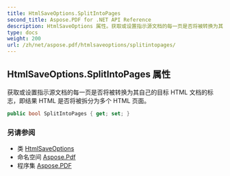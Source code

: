 ```yaml
---
title: HtmlSaveOptions.SplitIntoPages
second_title: Aspose.PDF for .NET API Reference
description: HtmlSaveOptions 属性。获取或设置指示源文档的每一页是否将被转换为其自己的目标 HTML 文档的标志，即结果 HTML 是否将被拆分为多个 HTML 页面。
type: docs
weight: 200
url: /zh/net/aspose.pdf/htmlsaveoptions/splitintopages/
---
```

## HtmlSaveOptions.SplitIntoPages 属性

获取或设置指示源文档的每一页是否将被转换为其自己的目标 HTML 文档的标志，即结果 HTML 是否将被拆分为多个 HTML 页面。

```csharp
public bool SplitIntoPages { get; set; }
```

### 另请参阅

* 类 [HtmlSaveOptions](../)
* 命名空间 [Aspose.Pdf](../../../aspose.pdf/)
* 程序集 [Aspose.PDF](../../../)